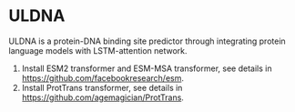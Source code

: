 # ULDNA
ULDNA is a protein-DNA binding site predictor through integrating protein language models with LSTM-attention network.

1. Install ESM2 transformer and ESM-MSA transformer, see details in https://github.com/facebookresearch/esm. 
2. Install ProtTrans transformer, see details in https://github.com/agemagician/ProtTrans.
